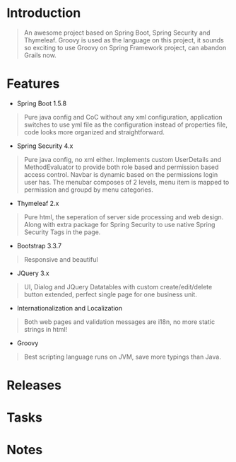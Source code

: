 # Introduction
> An awesome project based on Spring Boot, Spring Security and Thymeleaf. Groovy is used as the language on this
project, it sounds so exciting to use Groovy on Spring Framework project, can abandon Grails now.
# Features
- Spring Boot 1.5.8
> Pure java config and CoC without any xml configuration, application switches to use yml file as the configuration
instead of properties file, code looks more organized and straightforward.
- Spring Security 4.x
> Pure java config, no xml either. Implements custom UserDetails and MethodEvaluator to provide both role based and
permission based access control. Navbar is dynamic based on the permissions login user has. The menubar composes of 2
levels, menu item is mapped to permission and groupd by menu categories.
- Thymeleaf 2.x
> Pure html, the seperation of server side processing and web design. Along with extra package for Spring Security to
use native Spring Security Tags in the page.
- Bootstrap 3.3.7
> Responsive and beautiful
- JQuery 3.x
> UI, Dialog and JQuery Datatables with custom create/edit/delete button extended, perfect single page for one business
unit.
- Internationalization and Localization
> Both web pages and validation messages are i18n, no more static strings in html!
- Groovy
> Best scripting language runs on JVM, save more typings than Java.
# Releases
# Tasks
# Notes
